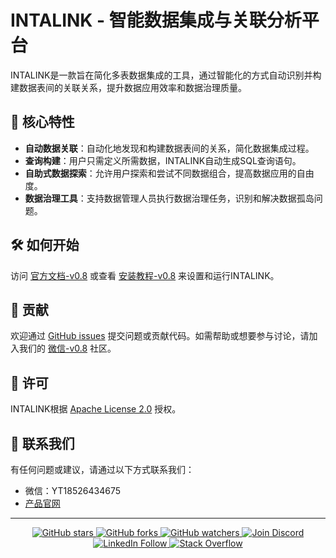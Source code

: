 # INTALINK - 智能数据集成与关联分析平台

INTALINK是一款旨在简化多表数据集成的工具，通过智能化的方式自动识别并构建数据表间的关联关系，提升数据应用效率和数据治理质量。

## 🚀 核心特性

- **自动数据关联**：自动化地发现和构建数据表间的关系，简化数据集成过程。
- **查询构建**：用户只需定义所需数据，INTALINK自动生成SQL查询语句。
- **自助式数据探索**：允许用户探索和尝试不同数据组合，提高数据应用的自由度。
- **数据治理工具**：支持数据管理人员执行数据治理任务，识别和解决数据孤岛问题。

## 🛠️ 如何开始

访问 [官方文档-v0.8](https://www.idataops.com.cn/h-col-110.html) 或查看 [安装教程-v0.8](链接地址) 来设置和运行INTALINK。

## 🤝 贡献

欢迎通过 [GitHub issues](https://github.com/yt-data/INTALINK/issues) 提交问题或贡献代码。如需帮助或想要参与讨论，请加入我们的 [微信-v0.8](你的Discord链接) 社区。

## 📄 许可

INTALINK根据 [Apache License 2.0](LICENSE) 授权。

## 📧 联系我们

有任何问题或建议，请通过以下方式联系我们：

- 微信：YT18526434675
- [产品官网](https://www.idataops.com.cn/h-col-110.html)

---

<p align="center">
  <a href="https://github.com/yt-data/intalink/stargazers">
    <img src="https://img.shields.io/github/stars/yt-data/intalink.svg?style=social&label=Stars" alt="GitHub stars"/>
  </a>
  <a href="https://github.com/yt-data/intalink/network/members">
    <img src="https://img.shields.io/github/forks/yt-data/intalink.svg?style=social&label=Forks" alt="GitHub forks"/>
  </a>
  <a href="https://github.com/yt-data/intalink/watchers">
    <img src="https://img.shields.io/github/watchers/yt-data/intalink.svg?style=social&label=Watch" alt="GitHub watchers"/>
  </a>
  <a href="你的Discord链接">
    <img src="https://img.shields.io/badge/Discord-Join%20intalink-blue.svg?style=social&logo=discord" alt="Join Discord"/>
  </a>
  <a href="你的LinkedIn链接">
    <img src="https://img.shields.io/badge/LinkedIn-Follow%20intalink-blue.svg?style=social&logo=linkedin" alt="LinkedIn Follow"/>
  </a>
  <a href="你的Stack Overflow链接">
    <img src="https://img.shields.io/badge/Stack%20Overflow-Ask%20intalink-orange.svg?style=social&logo=stack-overflow" alt="Stack Overflow"/>
  </a>
</p>
